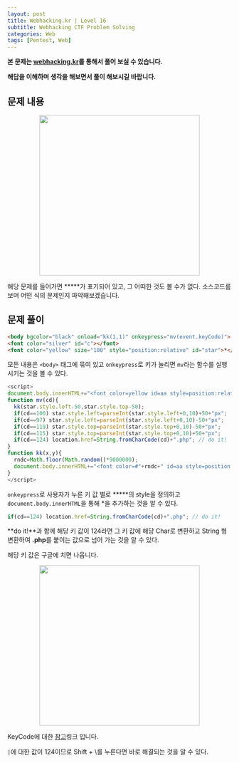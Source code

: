 ```yaml
---
layout: post
title: Webhacking.kr | Level 16
subtitle: Webhacking CTF Problem Solving
categories: Web
tags: [Pentest, Web]
---
```


**본 문제는 [webhacking.kr](https://webhacking.kr)를 통해서 풀어 보실 수 있습니다.**

**해답을 이해하며 생각을 해보면서 풀이 해보시길 바랍니다.**

## 문제 내용

<p align="center">
<img src ="https://user-images.githubusercontent.com/78135526/212843300-fd7395be-dba7-411d-b536-a79b876ac335.png" width = 360> 
</p>

해당 문제를 들어가면 **\***가 표기되어 있고, 그 어떠한 것도 볼 수가 없다.
소스코드를 보며 어떤 식의 문제인지 파악해보겠습니다.

## 문제 풀이

```html
<body bgcolor="black" onload="kk(1,1)" onkeypress="mv(event.keyCode)">
<font color="silver" id="c"></font>
<font color="yellow" size="100" style="position:relative" id="star">*</font>

```

모든 내용은 `<body>` 태그에 묶여 있고 `onkeypress`로 키가 눌리면 `mv`라는 함수를 실행 시키는 것을 볼 수 있다.

```javascript
<script> 
document.body.innerHTML+="<font color=yellow id=aa style=position:relative;left:0;top:0>*</font>";
function mv(cd){
  kk(star.style.left-50,star.style.top-50);
  if(cd==100) star.style.left=parseInt(star.style.left+0,10)+50+"px";
  if(cd==97) star.style.left=parseInt(star.style.left+0,10)-50+"px";
  if(cd==119) star.style.top=parseInt(star.style.top+0,10)-50+"px";
  if(cd==115) star.style.top=parseInt(star.style.top+0,10)+50+"px";
  if(cd==124) location.href=String.fromCharCode(cd)+".php"; // do it!
}
function kk(x,y){
  rndc=Math.floor(Math.random()*9000000);
  document.body.innerHTML+="<font color=#"+rndc+" id=aa style=position:relative;left:"+x+";top:"+y+" onmouseover=this.innerHTML=''>*</font>";
}
</script>
```

`onkeypress`로 사용자가 누른 키 값 별로 **\***의 style을 정의하고 `document.body.innerHTML`을 통해 *을 추가하는 것을 알 수 있다.

```javascript
if(cd==124) location.href=String.fromCharCode(cd)+".php"; // do it!
```

**do it!**과 함께 해당 키 값이 124라면 그 키 값에 해당 Char로 변환하고 String 형변환하여 **.php**를 붙이는 값으로 넘어 가는 것을 알 수 있다.

해당 키 값은 구글에 치면 나옵니다.

<p align="center">
<img src ="https://user-images.githubusercontent.com/78135526/197110767-29275b2c-d4ed-4940-93a3-491de15f3fc0.jpg" width = 360> 
</p>

KeyCode에 대한 [참고](https://blog.outsider.ne.kr/322)링크 입니다.

`|`에 대한 값이 124이므로 Shift + \를 누른다면 바로 해결되는 것을 알 수 있다.